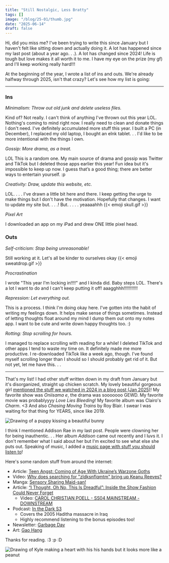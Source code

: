 ```yaml
---
title: "Still Nostalgic, Less Bratty"
tags: []
image: "/blog/25-01/thumb.jpg"
date: "2025-06-14"
draft: false
---
```


Hi, did you miss me? I've been trying to write this since January but I haven't felt like sitting down and actually doing it. A lot has happened since my last post (about a year ago. . .). A lot has changed since 2024! Life is tough but love makes it all worth it to me. I have my eye on the prize (my gf) and I'll keep working really hard!!!

At the beginning of the year, I wrote a list of ins and outs. We're already halfway through 2025, isn't that crazy? Let's see how my list is going:

---

### Ins
*Minimalism: Throw out old junk and delete useless files.*

Kind of? Not really. I can't think of anything I've thrown out this year LOL. Nothing's coming to mind right now. I really need to clean and donate things I don't need. I've definitely accumulated more stuff this year. I built a PC (in December), I replaced my old laptop, I bought an eInk tablet. . . I'd like to be more intentional with the things I own.

*Gossip: More drama, as a treat.*

LOL This is a random one. My main source of drama and gossip was Twitter and TikTok but I deleted those apps earlier this year! Fun idea but it's impossible to keep up now. I guess that’s a good thing; there are better ways to entertain yourself. :p 

*Creativity: Draw, update this website, etc.*

LOL. . . . I've drawn a little bit here and there. I keep getting the urge to make things but I don't have the motivation. Hopefully that changes. I want to update my site but. . . .! But. . . . . yeaaaahhh {{< emoji skull.gif >}}

*Pixel Art*

I downloaded an app on my iPad and drew ONE little pixel head. 

### Outs

*Self-criticism: Stop being unreasonable!*

Still working at it. Let's all be kinder to ourselves okay {{< emoji sweatdrop.gif >}}

*Procrastination*

I wrote "This year I'm locking in!!!!" and I kinda did. Baby steps LOL. There's a lot I want to do and I can't keep putting it off! aaagghhh!!!!!!!!!!!

*Repression: Let everything out.*

This is a process. I think I'm doing okay here. I've gotten into the habit of writing my feelings down. It helps make sense of things sometimes. Instead of letting thoughts float around my mind I dump them out onto my notes app. I want to be cute and write down happy thoughts too. :)

*Rotting: Stop scrolling for hours.*

I managed to replace scrolling with reading for a while! I deleted TikTok and other apps I tend to waste my time on. It definitely made me more productive. I re-downloaded TikTok like a week ago, though. I've found myself scrolling longer than I should so I should probably get rid of it. But not yet, let me have this. . .

---

That's my list! I had other stuff written down in my draft from January but it's disorganized, straight up chicken scratch. My lovely beautiful gorgeous girl [mentioned the stuff we watched in 2024 in a blog post (Jan 2025)](https://chezimu.neocities.org/Diary)! My favorite show was *Oniisama e*, the drama was sooooooo GEWD. My favorite movie was probablyyyy *Love Lies Bleeding*! My favorite album was Clairo's *Charm*. <3 And also *Chasing Moving Trains* by Roy Blair. I swear I was waiting for that thing for YEARS, since like 2019.

![Drawing of a puppy kissing a beautiful bunny](/blog/25-01/d1.png)

I think I mentioned Addison Rae in my last post. People were clowning her for being inauthentic. . . Her album *Addison* came out recently and I luvs it. I don't remember what I said about her but I'm excited to see what else she puts out. Speaking of music, I added a [music page with stuff you should listen to](https://kyletools.neocities.org/music/)! 

Here's some random stuff from around the internet: 

- Article: [Teen Angst: Coming of Age With Ukraine’s Warzone Goths](http://archive.today/FRn7y) 
- Video: [Why does searching for "zldksnflqmtm" bring up Keanu Reeves?](https://youtu.be/N5Fj3YVok6U?si=v3NRVjagf-pEnKoH)
- Manga: [Sensory Sharing Maid-san!](https://dynasty-scans.com/series/sensory_sharing_maid_san)
- Article: [“I Thought, Oh No, This Is Dreadful”: Inside the Show Fashion Could Never Forget](https://i-d.co/article/carol-christian-poell-ss04-mainstream-downstream-history-2024/)
    - Video: [CAROL CHRISTIAN POELL - SS04 MAINSTREAM - DOWNSTREAM](https://youtu.be/40OQ43OE818?si=uIK0DJG9aL9J2SYn)
- Podcast: [In the Dark S3](https://www.newyorker.com/season-3)
    - Covers the 2005 Haditha massacre in Iraq
    - Highly recommend listening to the bonus episodes too!
- Newsletter: [Garbage Day](https://www.garbageday.email/)
- Art: [Gao Hang](https://www.vice.com/en/article/gao-hang-paintings-art-n64-ps2-games/)

Thanks for reading. :3 :p :D

![Drawing of Kyle making a heart with his his hands but it looks more like a peanut](/blog/25-01/d2.png)
